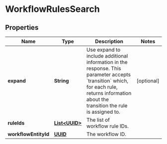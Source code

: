 # WorkflowRulesSearch

## Properties
Name | Type | Description | Notes
------------ | ------------- | ------------- | -------------
**expand** | **String** | Use expand to include additional information in the response. This parameter accepts &#x60;transition&#x60; which, for each rule, returns information about the transition the rule is assigned to. |  [optional]
**ruleIds** | [**List&lt;UUID&gt;**](UUID.md) | The list of workflow rule IDs. | 
**workflowEntityId** | [**UUID**](UUID.md) | The workflow ID. | 
